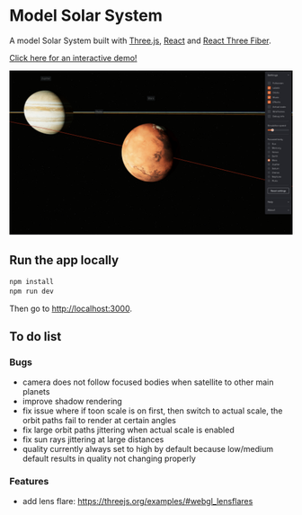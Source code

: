 # Model Solar System

A model Solar System built with [Three.js](https://threejs.org/), [React](https://reactjs.org/) and [React Three Fiber](https://docs.pmnd.rs/react-three-fiber/getting-started/introduction).

[Click here for an interactive demo!](https://model-solar-system.vercel.app/)

![Model Solar System screenshot](model-solar-system-screenshot.png)

## Run the app locally

```bash
npm install
npm run dev
```

Then go to <http://localhost:3000>.

## To do list

### Bugs

- camera does not follow focused bodies when satellite to other main planets
- improve shadow rendering
- fix issue where if toon scale is on first, then switch to actual scale, the orbit paths fail to render at certain angles
- fix large orbit paths jittering when actual scale is enabled
- fix sun rays jittering at large distances
- quality currently always set to high by default because low/medium default results in quality not changing properly

### Features

- add lens flare: <https://threejs.org/examples/#webgl_lensflares>
